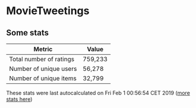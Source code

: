 # MovieTweetings
## Some stats

Metric | Value
--- | ---
Total number of ratings                 | 759,233
Number of unique users                  | 56,278
Number of unique items                  | 32,799
These stats were last autocalculated on Fri Feb 1 00:56:54 CET 2019  ([more stats here](./stats.md))

